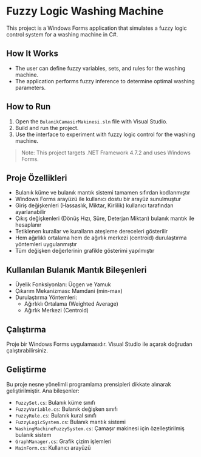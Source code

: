 # Fuzzy Logic Washing Machine

This project is a Windows Forms application that simulates a fuzzy logic control system for a washing machine in C#.

## How It Works
- The user can define fuzzy variables, sets, and rules for the washing machine.
- The application performs fuzzy inference to determine optimal washing parameters.

## How to Run
1. Open the `BulanikCamasirMakinesi.sln` file with Visual Studio.
2. Build and run the project.
3. Use the interface to experiment with fuzzy logic control for the washing machine.

> Note: This project targets .NET Framework 4.7.2 and uses Windows Forms.

## Proje Özellikleri

- Bulanık küme ve bulanık mantık sistemi tamamen sıfırdan kodlanmıştır
- Windows Forms arayüzü ile kullanıcı dostu bir arayüz sunulmuştur
- Giriş değişkenleri (Hassaslık, Miktar, Kirlilik) kullanıcı tarafından ayarlanabilir
- Çıkış değişkenleri (Dönüş Hızı, Süre, Deterjan Miktarı) bulanık mantık ile hesaplanır
- Tetiklenen kurallar ve kuralların ateşleme dereceleri gösterilir
- Hem ağırlıklı ortalama hem de ağırlık merkezi (centroid) durulaştırma yöntemleri uygulanmıştır
- Tüm değişken değerlerinin grafikle gösterimi yapılmıştır

## Kullanılan Bulanık Mantık Bileşenleri

- Üyelik Fonksiyonları: Üçgen ve Yamuk
- Çıkarım Mekanizması: Mamdani (min-max)
- Durulaştırma Yöntemleri: 
  - Ağırlıklı Ortalama (Weighted Average)
  - Ağırlık Merkezi (Centroid)

## Çalıştırma

Proje bir Windows Forms uygulamasıdır. Visual Studio ile açarak doğrudan çalıştırabilirsiniz.

## Geliştirme

Bu proje nesne yönelimli programlama prensipleri dikkate alınarak geliştirilmiştir. Ana bileşenler:

- `FuzzySet.cs`: Bulanık küme sınıfı
- `FuzzyVariable.cs`: Bulanık değişken sınıfı
- `FuzzyRule.cs`: Bulanık kural sınıfı
- `FuzzyLogicSystem.cs`: Bulanık mantık sistemi
- `WashingMachineFuzzySystem.cs`: Çamaşır makinesi için özelleştirilmiş bulanık sistem
- `GraphManager.cs`: Grafik çizim işlemleri
- `MainForm.cs`: Kullanıcı arayüzü 